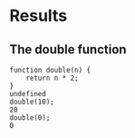 # Results

## The double function
```
function double(n) {
    return n * 2;
}
undefined
double(10);
20
double(0);
0
```

